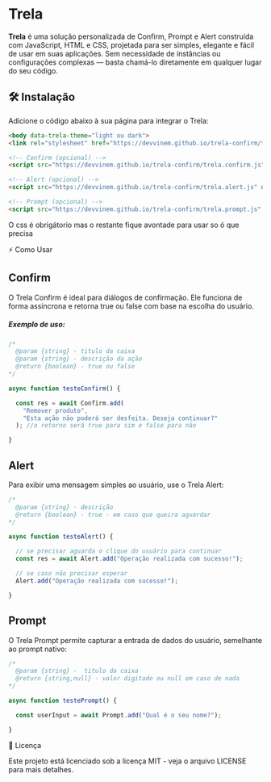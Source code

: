 # Trela

**Trela** é uma solução personalizada de Confirm, Prompt e Alert construída com JavaScript, HTML e CSS, projetada para ser simples, elegante e fácil de usar em suas aplicações. Sem necessidade de instâncias ou configurações complexas — basta chamá-lo diretamente em qualquer lugar do seu código.


## 🛠️ Instalação

Adicione o código abaixo à sua página para integrar o Trela:


```html
<body data-trela-theme="light ou dark">
<link rel="stylesheet" href="https://devvinem.github.io/trela-confirm/trela.theme.css">

<!-- Confirm (opcional) -->
<script src="https://devvinem.github.io/trela-confirm/trela.confirm.js" defer></script>

<!-- Alert (opcional) -->
<script src="https://devvinem.github.io/trela-confirm/trela.alert.js" defer></script>

<!-- Prompt (opcional) -->
<script src="https://devvinem.github.io/trela-confirm/trela.prompt.js" defer></script>
```

O css é obrigátorio mas o restante fique avontade para usar so ó que precisa


⚡ Como Usar

## Confirm

O Trela Confirm é ideal para diálogos de confirmação. Ele funciona de forma assíncrona e retorna true ou false com base na escolha do usuário.

##### Exemplo de uso:

```javascript
/*
  @param {string} - titulo da caixa
  @param {string} - descrição da ação
  @return {boolean} - true ou false
*/

async function testeConfirm() {

  const res = await Confirm.add(
    "Remover produto", 
    "Esta ação não poderá ser desfeita. Deseja continuar?"
  ); //o retorno será true para sim e false para não

}
```



## Alert

Para exibir uma mensagem simples ao usuário, use o Trela Alert:

```javascript
/*
  @param {string} - descrição
  @return {boolean} - true - em caso que queira aguardar
*/

async function testeAlert() {

  // se precisar aguarda o clique do usuário para continuar
  const res = await Alert.add("Operação realizada com sucesso!");

  // se caso não precisar esperar
  Alert.add("Operação realizada com sucesso!");

}
```


## Prompt
O Trela Prompt permite capturar a entrada de dados do usuário, semelhante ao prompt nativo:

```javascript
/*
  @param {string} -  titulo da caixa
  @return {string,null} - valor digitado ou null em caso de nada
*/

async function testePrompt() {

  const userInput = await Prompt.add("Qual é o seu nome?");

}
```


📄 Licença

Este projeto está licenciado sob a licença MIT - veja o arquivo LICENSE para mais detalhes.
